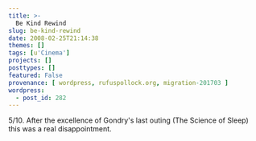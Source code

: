 ```yaml
---
title: >-
  Be Kind Rewind
slug: be-kind-rewind
date: 2008-02-25T21:14:38
themes: []
tags: [u'Cinema']
projects: []
posttypes: []
featured: False
provenance: [ wordpress, rufuspollock.org, migration-201703 ]
wordpress:
  - post_id: 282
---
```


5/10. After the excellence of Gondry's last outing (The Science of Sleep) this was a real disappointment.

